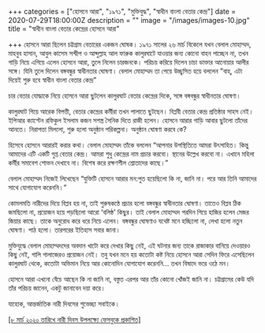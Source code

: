 +++
categories = ["হোসনে আরা", "১৯৭১", "মুক্তিযুদ্ধ", "স্বাধীন বাংলা বেতার কেন্দ্র"]
date = 2020-07-29T18:00:00Z
description = ""
image = "/images/images-10.jpg"
title = "স্বাধীন বাংলা বেতার কেন্দ্রের হোসনে আরা"

+++
হোসনে আরা ছিলেন চট্টগ্রাম বেতারের একজন ঘোষক। ১৯৭১ সালের ২৬ মার্চ বিকেলে যখন বেলাল মোহাম্মদ, মাহবুব হাসান, আবুল কাসেম সন্দ্বীপ ও আব্দুল্লাহ আল ফারুক কালুরঘাটে যাওয়ার জন্য কোনো বাহন পাচ্ছেন না, তখন গাড়ি নিয়ে এগিয়ে এলেন হোসনে আরা, তুলে নিলেন চারজনকে। পরিচয় করিয়ে দিলেন চাচা ডাক্তার আনোয়ার আলীর সঙ্গে। যিনি তুলে দিলেন বঙ্গবন্ধুর স্বাধীনতার ঘোষণা। বেলাল মোহাম্মদ তা পেয়ে উচ্ছ্বসিত হয়ে বললেন ”বাহ্, এটা দিয়েই শুরু হবে স্বাধীন বাংলা বেতার কেন্দ্র”

চার বেতার যোদ্ধাকে নিয়ে হোসনে আরা ছুটলেন কালুরঘাট বেতার কেন্দ্রের দিকে, সঙ্গে বঙ্গবন্ধুর স্বাধীনতার ঘোষণা।

কালুরঘাট গিয়ে আরেক বিপত্তী, বেতার কেন্দ্রের কর্মীরা তখন পালাতে ছুটছেন। বিপ্লবী বেতার কেন্দ্র প্রতিষ্ঠার সাহস নেই। ইপিআর ক্যাপ্টেন রফিকুল ইসলাম কজন সশস্ত্র সৈনিক দিতে রাজী হলেন। হোসনে আরার গাড়ি আবার ছুটলো তাঁদের আনতে। নিরাপত্তা মিললো, শুরু হলো অনুষ্ঠান পরিকল্পনা। অনুষ্ঠান ঘোষণা করবে কে?

হিসেবে হোসনে আরারই করার কথা। বেলাল মোহাম্মদ তাঁকে বললেন “আপনার উপস্থিতিতে আমরা উৎসাহিত। কিন্তু আমাদের এটি একটি গুপ্ত বেতার কেন্দ্র। আমরা শুধু কেন্দ্রের নাম প্রচার করবো। স্থানের উল্লেখ করবো না। এখানে মহিলা কর্মীর সমাবেশ শোভন দেখাবে না। বিশেষ করে রক্ষণশীল শ্রোতাদের কাছে।”

বেলাল মোহাম্মদ নিজেই লিখেছেন “যুক্তিটি হোসনে আরার মন:পুত হয়েছিলো কি না, জানি না। পরে আর তিনি আমাদের সাথে যোগাযোগ করেননি।”

কোমলমতি নারীদের দিয়ে বিপ্লব হয় না, তাই পুরুষকণ্ঠে প্রচার হলো বঙ্গবন্ধুর স্বাধীনতার ঘোষণা। তাতেও বিপ্লব ঠিক জমছিলো না, প্রয়োজন হয়ে পড়ছিলো আরো ‘বলিষ্ঠ’ কিছুর। তাই বেলাল মোহাম্মদ পরদিন গিয়ে হাজির হলেন মেজর জিয়ার কাছে। তাকে অনুরোধ করে ধরে নিয়ে এলেন। বঙ্গবন্ধুর ঘোষণাও যথেষ্ট মনে হচ্ছিলো না, লেখা হলো নতুন ঘোষণা। পাঠ হলো। তারপরের ইতিহাস সবার জানা।

মুক্তিযুদ্ধে বেলাল মোহাম্মদদের অবদান খাটো করে দেখার কিছু নেই, এই ঘটনার জন্য তাকে রাজাকার বানিয়ে দেওয়ারও কিছু নেই, গালি গালাজেরও প্রয়োজন নেই। তবু যখন মনে হয় কতোটা কষ্ট নিয়ে হোসনে আরা সেদিন ফিরে এসেছিলেন কালুরঘাট থেকে, কতোটা অভিমান নিয়ে আর কোনোদিন যোগাযোগ করেননি... তখন বিষাদে ভরে ওঠে মন।

হোসনে আরা এখনো বেঁচে আছেন কি না জানি না, বস্তুত এরপর আর তাঁর কোনো খোঁজই জানি না। চট্টগ্রামের কেউ যদি তাঁর পরিচয় জানেন, একটু জানাবেন দয়া করে।

যাহোক, আন্তর্জাতিক নারী দিবসের শুভেচ্ছা সবাইকে।

[\[৮ মার্চ ২০২০ তারিখে নারী দিবস উপলক্ষ্যে ফেসবুকে প্রকাশিত\]](https://www.facebook.com/nazrulbd/posts/10157779817836211)